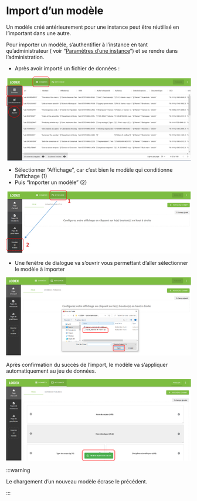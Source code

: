 # Import d’un modèle

Un modèle créé antérieurement pour une instance peut être réutilisé en l’important dans une autre.

Pour importer un modèle, s’authentifier à l’instance en tant qu’administrateur (
voir “[Paramètres d’une instance](../../getting-started/8-instance-setting.md)“) et se
rendre dans l’administration.

- Après avoir importé un fichier de données :

![Fichier tabulaire donnees](./assets/Fichier-tabulaire-donnees-2.png)

- Sélectionner “Affichage”, car c’est bien le modèle qui conditionne l’affichage (1)
- Puis “Importer un modèle” (2)

![Import modele](./assets/Import-modele.png)

- Une fenêtre de dialogue va s’ouvrir vous permettant d’aller sélectionner le modèle à importer

![Import modele 2](./assets/Import-modele-2.png)

Après confirmation du succès de l’import, le modèle va s’appliquer automatiquement au jeu de données.

![Modele importe](./assets/Modele-importe.png)

:::warning

Le chargement d’un nouveau modèle écrase le précédent.

:::
